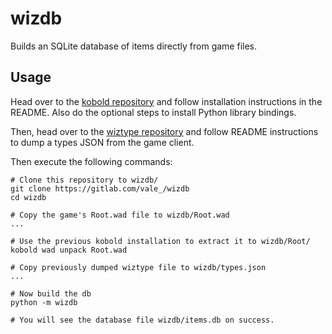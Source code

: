 # wizdb

Builds an SQLite database of items directly from game files.

## Usage

Head over to the [kobold repository](https://github.com/vbe0201/kobold)
and follow installation instructions in the README. Also do the
optional steps to install Python library bindings.

Then, head over to the [wiztype repository](https://github.com/wizspoil/wiztype)
and follow README instructions to dump a types JSON from the game client.

Then execute the following commands:

```
# Clone this repository to wizdb/
git clone https://gitlab.com/vale_/wizdb
cd wizdb

# Copy the game's Root.wad file to wizdb/Root.wad
...

# Use the previous kobold installation to extract it to wizdb/Root/
kobold wad unpack Root.wad

# Copy previously dumped wiztype file to wizdb/types.json
...

# Now build the db
python -m wizdb

# You will see the database file wizdb/items.db on success.
```
